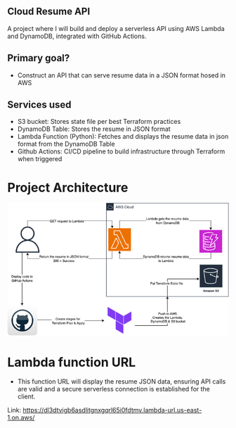 ## Cloud Resume API
A project where I will build and deploy a serverless API using AWS Lambda and DynamoDB, integrated with GitHub Actions. 

## Primary goal?
- Construct an API that can serve resume data in a JSON format hosed in AWS

## Services used
- S3 bucket: Stores state file per best Terraform practices
- DynamoDB Table: Stores the resume in JSON format
- Lambda Function (Python): Fetches and displays the resume data in json format from the DynamoDB Table
- Github Actions: CI/CD pipeline to build infrastructure through Terraform when triggered

# Project Architecture
![Project Architecture Diagram](cloud-resume-api-aws.png)

# Lambda function URL
- This function URL will display the resume JSON data, ensuring API calls are valid and a secure serverless connection is established for the client.

Link: https://dl3dtvigb6asdlitgnxgqrl65i0fdtmv.lambda-url.us-east-1.on.aws/
